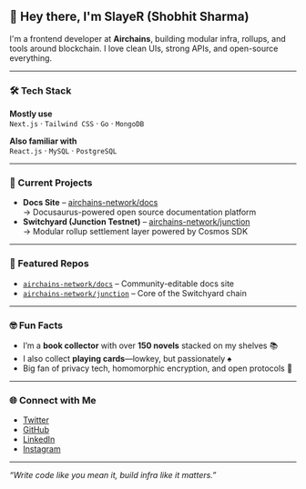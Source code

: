 ## 👋 Hey there, I'm SlayeR (Shobhit Sharma)

I'm a frontend developer at **Airchains**, building modular infra, rollups, and tools around blockchain. I love clean UIs, strong APIs, and open-source everything.

---

### 🛠️ Tech Stack

**Mostly use**  
`Next.js` · `Tailwind CSS` · `Go` · `MongoDB`

**Also familiar with**  
`React.js` · `MySQL` · `PostgreSQL`

---

### 🚀 Current Projects

- **Docs Site** – [airchains-network/docs](https://github.com/airchains-network/docs)  
  → Docusaurus-powered open source documentation platform  
- **Switchyard (Junction Testnet)** – [airchains-network/junction](https://github.com/airchains-network/junction)  
  → Modular rollup settlement layer powered by Cosmos SDK

---

### 📌 Featured Repos

- [`airchains-network/docs`](https://github.com/airchains-network/docs) – Community-editable docs site  
- [`airchains-network/junction`](https://github.com/airchains-network/junction) – Core of the Switchyard chain  

---

### 🤓 Fun Facts

- I’m a **book collector** with over **150 novels** stacked on my shelves 📚  
- I also collect **playing cards**—lowkey, but passionately ♠️  
- Big fan of privacy tech, homomorphic encryption, and open protocols 🧠  

---

### 🌐 Connect with Me

- [Twitter](https://x.com/Sl4yeR29)
- [GitHub](https://github.com/SlayeR6889)
- [LinkedIn](https://www.linkedin.com/in/shobhit-sharma-42b2b5199/)
- [Instagram](https://www.instagram.com/_.__sl4yer__._/)

---

_“Write code like you mean it, build infra like it matters.”_
